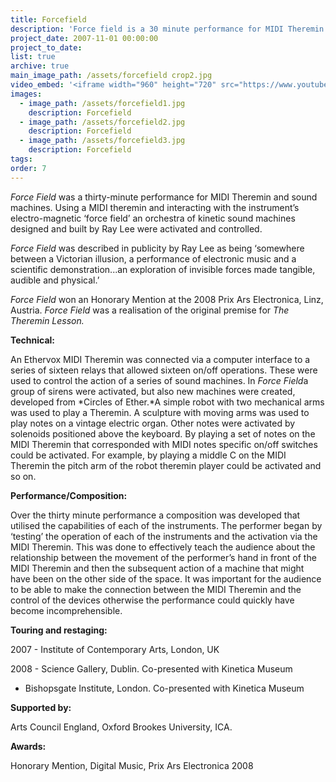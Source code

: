 ```yaml
---
title: Forcefield
description: 'Force field is a 30 minute performance for MIDI Theremin and sound machines. By interacting with the electro-magnetic ‘force field’ that surrounds the Theremin, Lee activates and controls a series of kinetic sound machines creating music and movement from the Ether.'
project_date: 2007-11-01 00:00:00
project_to_date:
list: true
archive: true
main_image_path: /assets/forcefield crop2.jpg
video_embed: '<iframe width="960" height="720" src="https://www.youtube-nocookie.com/embed/NqkkcfYt1MY?rel=0" frameborder="0" allowfullscreen></iframe>'
images:
  - image_path: /assets/forcefield1.jpg
    description: Forcefield
  - image_path: /assets/forcefield2.jpg
    description: Forcefield
  - image_path: /assets/forcefield3.jpg
    description: Forcefield
tags:
order: 7
---
```



*Force Field* was a thirty-minute performance for MIDI Theremin and sound machines. Using a MIDI theremin and interacting with the instrument’s electro-magnetic ‘force field’ an orchestra of kinetic sound machines designed and built by Ray Lee were activated and controlled.

*Force Field* was described in publicity by Ray Lee as being ‘somewhere between a Victorian illusion, a performance of electronic music and a scientific demonstration...an exploration of invisible forces made tangible, audible and physical.’

*Force Field* won an Honorary Mention at the 2008 Prix Ars Electronica, Linz, Austria. *Force Field* was a realisation of the original premise for *The Theremin Lesson.*

**Technical:**

An Ethervox MIDI Theremin was connected via a computer interface to a series of sixteen relays that allowed sixteen on/off operations. These were used to control the action of a series of sound machines. In *Force Field*a group of sirens were activated, but also new machines were created, developed from *Circles of Ether.*A simple robot with two mechanical arms was used to play a Theremin. A sculpture with moving arms was used to play notes on a vintage electric organ. Other notes were activated by solenoids positioned above the keyboard. By playing a set of notes on the MIDI Theremin that corresponded with MIDI notes specific on/off switches could be activated. For example, by playing a middle C on the MIDI Theremin the pitch arm of the robot theremin player could be activated and so on.

**Performance/Composition:**

Over the thirty minute performance a composition was developed that utilised the capabilities of each of the instruments. The performer began by ‘testing’ the operation of each of the instruments and the activation via the MIDI Theremin. This was done to effectively teach the audience about the relationship between the movement of the performer’s hand in front of the MIDI Theremin and then the subsequent action of a machine that might have been on the other side of the space. It was important for the audience to be able to make the connection between the MIDI Theremin and the control of the devices otherwise the performance could quickly have become incomprehensible.

**Touring and restaging:**

2007 - Institute of Contemporary Arts, London, UK

2008 - Science Gallery, Dublin. Co-presented with Kinetica Museum

- Bishopsgate Institute, London. Co-presented with Kinetica Museum

**Supported by:**

Arts Council England, Oxford Brookes University, ICA.

**Awards:**

Honorary Mention, Digital Music, Prix Ars Electronica 2008